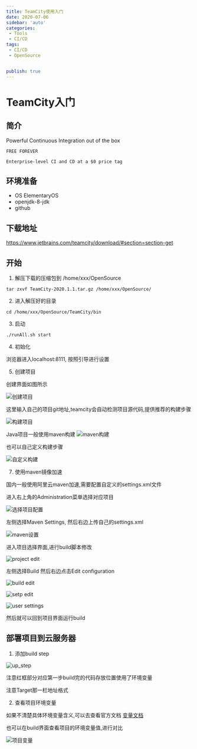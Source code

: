 ```yaml
---
title: TeamCity使用入门
date: 2020-07-06
sidebar: 'auto'
categories:
 - Tools
 - CI/CD
tags:
 - CI/CD
 - OpenSource


publish: true
---
```



# TeamCity入门

## 简介

Powerful Continuous Integration out of the box

```
FREE FOREVER

Enterprise-level CI and CD at a $0 price tag
```

## 环境准备

- OS ElementaryOS
- openjdk-8-jdk
- github

## 下载地址

<https://www.jetbrains.com/teamcity/download/#section=section-get>


## 开始

1. 解压下载的压缩包到 /home/xxx/OpenSource

```shell
tar zxvf TeamCity-2020.1.1.tar.gz /home/xxx/OpenSource/

```

2. 进入解压好的目录

```shell
cd /home/xxx/OpenSource/TeamCity/bin
```

3. 启动

```shell
./runAll.sh start
```

4. 初始化

浏览器进入localhost:8111, 按照引导进行设置

5. 创建项目

创建界面如图所示

![创建项目](../.vuepress/public/create.png)

这里输入自己的项目git地址,teamcity会自动检测项目源代码,提供推荐的构建步骤

![构建项目](../.vuepress/public/build.png)

Java项目一般使用maven构建
![maven构建](../.vuepress/public/maven_build.png)

也可以自己定义构建步骤

![自定义构建](../.vuepress/public/custom_build.png)

7. 使用maven镜像加速

国内一般使用阿里云maven加速,需要配置自定义的settings.xml文件

进入右上角的Administration菜单选择对应项目

![选择项目配置](../.vuepress/public/administration.png)

左侧选择Maven Settings, 然后右边上传自己的settings.xml

![maven设置](../.vuepress/public/maven.png)

进入项目选择界面,进行build脚本修改

![project edit](../.vuepress/public/projects.png)

左侧选择Build 然后右边点击Edit configuration

![build edit](../.vuepress/public/build_edit.png)

![setp edit](../.vuepress/public/step_edit.png)

![user settings](../.vuepress/public/user_settings.png)

然后就可以回到项目界面运行build

## 部署项目到云服务器

1. 添加build step

![up_step](../.vuepress/public/up_step.png)

注意红框部分对应第一步build完的代码存放位置使用了环境变量

注意Target那一栏地址格式

2. 查看项目环境变量

如果不清楚具体环境变量含义,可以去查看官方文档 
[变量文档](https://www.jetbrains.com/help/teamcity/2020.1/build-checkout-directory.html)

也可以在build界面查看项目的环境变量值,进行对比

![项目变量](../.vuepress/public/build_parameters.png)